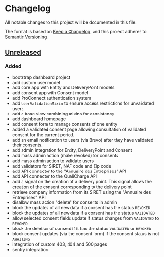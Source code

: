 # Changelog

All notable changes to this project will be documented in this file.

The format is based on [Keep a Changelog](https://keepachangelog.com/en/1.1.0/),
and this project adheres to
[Semantic Versioning](https://semver.org/spec/v2.0.0.html).

## [Unreleased]

### Added

- bootstrap dashboard project
- add custom user model
- add core app with Entity and DeliveryPoint models
- add consent app with Consent model
- add ProConnect authentication system
- add `UserValidationMixin` to ensure access restrictions for unvalidated users.
- add a base view combining mixins for consistency
- add dashboard homepage
- add consent form to manage consents of one entity
- added a validated consent page allowing consultation of validated consent for the 
  current period.
- add an email notification to users (via Brevo) after they have validated their consents.
- add admin integration for Entity, DeliveryPoint and Consent
- add mass admin action (make revoked) for consents
- add mass admin action to validate users
- add validators for SIRET, NAF code and Zip code 
- add API connector to the "Annuaire des Entreprises" API
- add API connector to the QualiCharge API
- add a signal on the creation of a delivery point. This signal allows the creation 
of the consent corresponding to the delivery point
- retrieve company information from its SIRET using the "Annuaire des Entreprises" API
- disallow mass action "delete" for consents in admin
- block the updates of all new data if a consent has the status `REVOKED`
- block the updates of all new data if a consent has the status `VALIDATED`
- allow selected consent fields update if status changes from `VALIDATED` to  `REVOKED`
- block the deletion of consent if it has the status `VALIDATED` or `REVOKED` 
- block consent updates (via the consent form) if the consent status is not `AWAITING`
- integration of custom 403, 404 and 500 pages 
- sentry integration


[unreleased]: https://github.com/MTES-MCT/qualicharge/compare/main...bootstrap-dashboard-project

